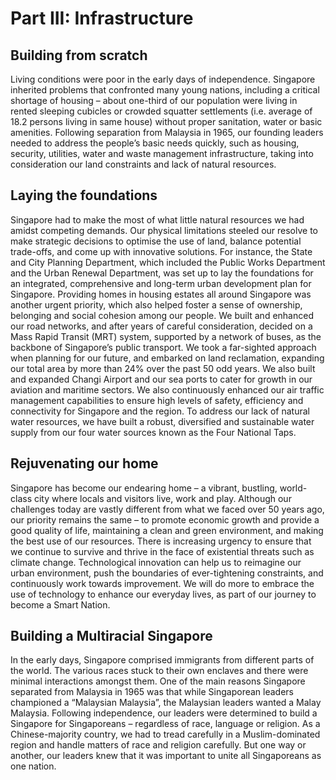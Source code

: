 # Part III: Infrastructure

## Building from scratch

Living conditions were poor in the early days of independence. Singapore inherited problems that confronted many young nations, including a critical shortage of housing – about one-third of our population were living in rented sleeping cubicles or crowded squatter settlements (i.e. average of 18.2 persons living in same house) without proper sanitation, water or basic amenities. Following separation from Malaysia in 1965, our founding leaders needed to address the people’s basic needs quickly, such as housing, security, utilities, water and waste management infrastructure, taking into consideration our land constraints and lack of natural resources.   

## Laying the foundations

Singapore had to make the most of what little natural resources we had amidst competing demands. Our physical limitations steeled our resolve to make strategic decisions to optimise the use of land, balance potential trade-offs, and come up with innovative solutions. For instance, the State and City Planning Department, which included the Public Works Department and the Urban Renewal Department, was set up to lay the foundations for an integrated, comprehensive and long-term urban development plan for Singapore. Providing homes in housing estates all around Singapore was another urgent priority, which also helped foster a sense of ownership, belonging and social cohesion among our people. We built and enhanced our road networks, and after years of careful consideration, decided on a Mass Rapid Transit (MRT) system, supported by a network of buses, as the backbone of Singapore’s public transport. We took a far-sighted approach when planning for our future, and embarked on land reclamation, expanding our total area by more than 24% over the past 50 odd years. We also built and expanded Changi Airport and our sea ports to cater for growth in our aviation and maritime sectors. We also continuously enhanced our air traffic management capabilities to ensure high levels of safety, efficiency and connectivity for Singapore and the region. To address our lack of natural water resources, we have built a robust, diversified and sustainable water supply from our four water sources known as the Four National Taps.

## Rejuvenating our home

Singapore has become our endearing home – a vibrant, bustling, world-class city where locals and visitors live, work and play. Although our challenges today are vastly different from what we faced over 50 years ago, our priority remains the same – to promote economic growth and provide a good quality of life, maintaining a clean and green environment, and making the best use of our resources. There is increasing urgency to ensure that we continue to survive and thrive in the face of existential threats such as climate change. Technological innovation can help us to reimagine our urban environment, push the boundaries of ever-tightening constraints, and continuously work towards improvement. We will do more to embrace the use of technology to enhance our everyday lives, as part of our journey to become a Smart Nation. 

## Building a Multiracial Singapore

In the early days, Singapore comprised immigrants from different parts of the world. The various races stuck to their own enclaves and there were minimal interactions amongst them. One of the main reasons Singapore separated from Malaysia in 1965 was that while Singaporean leaders championed a “Malaysian Malaysia”, the Malaysian leaders wanted a Malay Malaysia. Following independence, our leaders were determined to build a Singapore for Singaporeans – regardless of race, language or religion. As a Chinese-majority country, we had to tread carefully in a Muslim-dominated region and handle matters of race and religion carefully. But one way or another, our leaders knew that it was important to unite all Singaporeans as one nation. 
